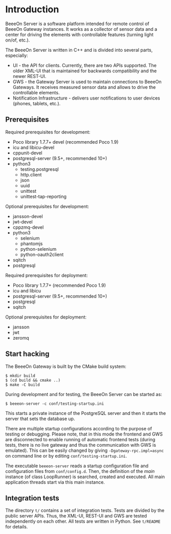 # Introduction

BeeeOn Server is a software platform intended for remote control of BeeeOn Gateway
instances. It works as a collector of sensor data and a center for driving the
elements with controllable features (turning light on/of, etc.).

The BeeeOn Server is written in C++ and is divided into several parts,
especially:

* UI - the API for clients. Currently, there are two APIs supported. The older XML-UI
that is maintained for backwards compatibility and the newer REST-UI.
* GWS - the Gateway Server is used to maintain connections to BeeeOn Gateways. It
receives measured sensor data and allows to drive the controllable elements.
* Notification Infrastructure - delivers user notifications to user devices
(phones, tablets, etc.).

## Prerequisites

Required prerequisites for development:

* Poco library 1.7.7+ devel (recommended Poco 1.9)
* icu and libicu-devel
* cppunit-devel
* postgresql-server (9.5+, recommended 10+)
* python3
  * testing.postgresql
  * http.client
  * json
  * uuid
  * unittest
  * unittest-tap-reporting

Optional prerequisites for development:

* jansson-devel
* jwt-devel
* cppzmq-devel
* python3
  * selenium
  * phantomjs
  * python-selenium
  * python-oauth2client
* sqitch
* postgresql

Required prerequisites for deployment:

* Poco library 1.7.7+ (recommended Poco 1.9)
* icu and libicu
* postgresql-server (9.5+, recommended 10+)
* postgresql
* sqitch

Optional prerequisites for deployment:

* jansson
* jwt
* zeromq

## Start hacking

The BeeeOn Gateway is built by the CMake build system:

```
$ mkdir build
$ (cd build && cmake ..)
$ make -C build
```

During development and for testing, the BeeeOn Server can be started as:

```
$ beeeon-server -c conf/testing-startup.ini
```

This starts a private instance of the PostgreSQL server and then it starts the server
that sets the database up.

There are multiple startup configurations according to the purpose of testing or debugging.
Please note, that in this mode the frontend and GWS are disconnected to enable running
of automatic frontend tests (during tests, there is no live gateway and thus the communication
with GWS is emulated). This can be easily changed by giving `-Dgateway-rpc.impl=async` on
command line or by editing `conf/testing-startup.ini`.

The executable `beeeon-server` reads a startup configuration file and configuration
files from `conf/config.d`. Then, the definition of the _main_ instance (of class
LoopRunner) is searched, created and executed. All main application threads start
via this main instance.

## Integration tests

The directory `t/` contains a set of integration tests. Tests are divided by the public server APIs. Thus,
the XML-UI, REST-UI and GWS are tested independently on each other. All tests are written in Python.
See `t/README` for details.
